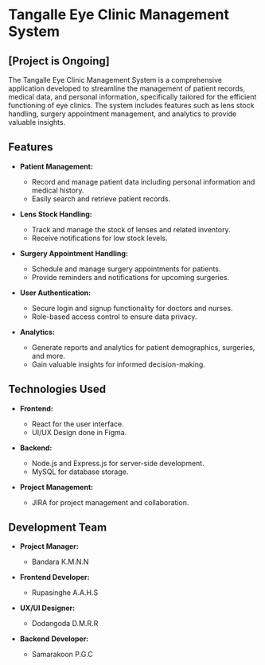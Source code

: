 # Tangalle Eye Clinic Management System
## [Project is Ongoing]
The Tangalle Eye Clinic Management System is a comprehensive application developed to streamline the management of patient records, medical data, and personal information, specifically tailored for the efficient functioning of eye clinics. The system includes features such as lens stock handling, surgery appointment management, and analytics to provide valuable insights.

## Features

- **Patient Management:**
  - Record and manage patient data including personal information and medical history.
  - Easily search and retrieve patient records.

- **Lens Stock Handling:**
  - Track and manage the stock of lenses and related inventory.
  - Receive notifications for low stock levels.

- **Surgery Appointment Handling:**
  - Schedule and manage surgery appointments for patients.
  - Provide reminders and notifications for upcoming surgeries.

- **User Authentication:**
  - Secure login and signup functionality for doctors and nurses.
  - Role-based access control to ensure data privacy.

- **Analytics:**
  - Generate reports and analytics for patient demographics, surgeries, and more.
  - Gain valuable insights for informed decision-making.


## Technologies Used

- **Frontend:**
  - React for the user interface.
  - UI/UX Design done in Figma.

- **Backend:**
  - Node.js and Express.js for server-side development.
  - MySQL for database storage.

- **Project Management:**
  - JIRA for project management and collaboration.

## Development Team

- **Project Manager:**
  - Bandara K.M.N.N

- **Frontend Developer:**
  - Rupasinghe A.A.H.S

- **UX/UI Designer:**
  - Dodangoda D.M.R.R

- **Backend Developer:**
  - Samarakoon P.G.C

